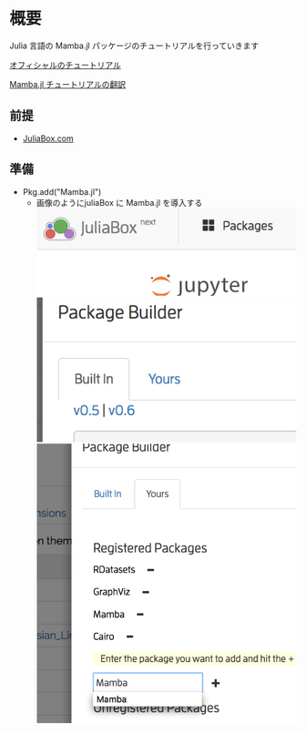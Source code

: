 # 概要

Julia 言語の Mamba.jl パッケージのチュートリアルを行っていきます

[オフィシャルのチュートリアル](http://mambajl.readthedocs.io/en/latest/tutorial.html)

[Mamba.jl チュートリアルの翻訳](https://qiita.com/ysaito8015@github/items/47db77daf446edf98aa5)

## 前提

- [JuliaBox.com](https://www.juliabox.com/)

## 準備

- Pkg.add("Mamba.jl")
  - 画像のようにjuliaBox に Mamba.jl を導入する
  ![](./img/01.png)
  ![](./img/02.png)
  ![](./img/03.png)
